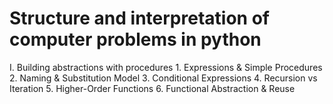# Structure and interpretation of computer problems in python

I. Building abstractions with procedures
	1.	Expressions & Simple Procedures
	2.	Naming & Substitution Model
	3.	Conditional Expressions
	4.	Recursion vs Iteration
	5.	Higher-Order Functions
	6.	Functional Abstraction & Reuse

